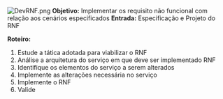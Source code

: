 ![DevRNF.png](/.attachments/DevRNF-7aececc5-7f13-4040-a5a3-e72d27d82cdd.png)
**Objetivo:** Implementar os requisito não funcional com relação aos cenários especificados
**Entrada:** Especificação e Projeto do RNF

**Roteiro:**
1. Estude a tática adotada para viabilizar o RNF
2. Análise a arquitetura do serviço em que deve ser implementado RNF
3. Identifique os elementos do serviço a serem alterados
3. Implemente as alterações necessária no serviço
3. Implemente o RNF
4. Valide
